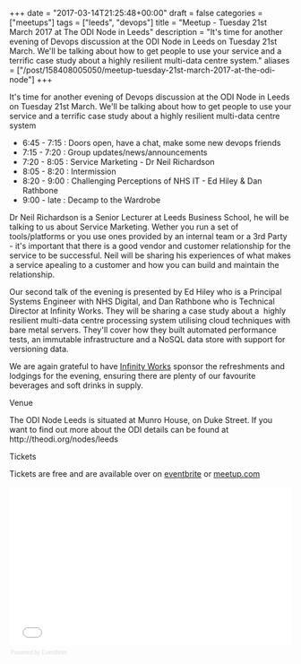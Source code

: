 +++
date = "2017-03-14T21:25:48+00:00"
draft = false
categories = ["meetups"]
tags = ["leeds", "devops"]
title = "Meetup - Tuesday 21st March 2017 at The ODI Node in Leeds"
description = "It's time for another evening of Devops discussion at the ODI Node in Leeds on Tuesday 21st March. We'll be talking about how to get people to use your service and a terrific case study about a highly resilient multi-data centre system."
aliases = ["/post/158408005050/meetup-tuesday-21st-march-2017-at-the-odi-node"]
+++
<p><p>It's time for another evening of Devops discussion at the ODI Node in Leeds on Tuesday 21st March. We'll be talking about how to get people to use your service and a terrific case study about a highly resilient multi-data centre system</p><ul><li>6:45 - 7:15 : Doors open, have a chat, make some new devops friends<br></li><li>7:15 - 7:20 : Group updates/news/announcements<br></li><li>7:20 - 8:05 : Service Marketing - Dr Neil Richardson<br></li><li>8:05 - 8:20 : Intermission<br></li><li>8:20 - 9:00 : Challenging Perceptions of NHS IT - Ed Hiley &amp; Dan Rathbone<br></li><li>9:00 - late : Decamp to the Wardrobe<br></li></ul><!-- more --><p>Dr Neil Richardson is a Senior Lecturer at Leeds Business School, he will be talking to us about Service Marketing. Wether you run a set of tools/platforms or you use ones provided by an internal team or a 3rd Party - it's important that there is a good vendor and customer relationship for the service to be successful. Neil will be sharing his experiences of what makes a service apealing to a customer and how you can build and maintain the relationship.</p><p>Our second talk of the evening is presented by Ed Hiley who is a Principal Systems Engineer with NHS Digital, and Dan Rathbone who is Technical Director at Infinity Works. They will be sharing a case study about a  highly resilient multi-data centre processing system utilising cloud techniques with bare metal servers. They'll cover how they built automated performance tests, an immutable infrastructure and a NoSQL data store with support for versioning data.</p><p>We are again grateful to have <a href="https://www.infinityworks.com/">Infinity Works</a> sponsor the refreshments and lodgings for the evening, ensuring there are plenty of our favourite beverages and soft drinks in supply.</p><p>Venue</p><p>The ODI Node Leeds is situated at Munro House, on Duke Street. If you want to find out more about the ODI details can be found at http://theodi.org/nodes/leeds</p><p>Tickets</p><p>Tickets are free and are available over on <a href="https://leedsdevops-mar-17.eventbrite.co.uk">eventbrite</a> or <a href="https://www.meetup.com/LeedsDevops/events/238420614/">meetup.com</a></p>
<p></p><div style="width:100%; text-align:left;"><iframe src="//eventbrite.co.uk/tickets-external?eid=32867866674&amp;ref=etckt" frameborder="0" height="284" width="100%" marginheight="5" marginwidth="5" scrolling="auto"></iframe><div style="font-family:Helvetica, Arial; font-size:10px; padding:5px 0 5px; margin:2px; width:100%; text-align:left;"><a class="powered-by-eb" style="color: #dddddd; text-decoration: none;" target="_blank" href="http://www.eventbrite.co.uk/r/etckt">Powered by Eventbrite</a></div></div></p>